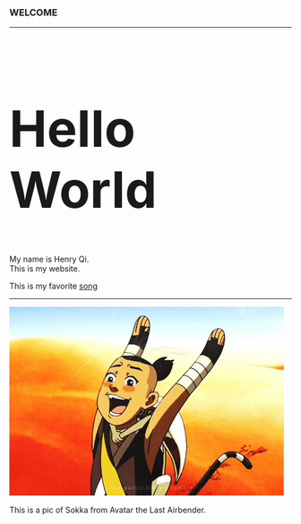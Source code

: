 ### WELCOME

<html>
<hr>
<h1 style="font-size:90px;">Hello World</h1>
  <p>My name is Henry Qi. <br>This is my website.</p>
  <p>This is my favorite <a href="https://www.youtube.com/watch?        v=j1hft9Wjq9U&ab_channel=THEFIRSTTAKE">song</a></p>
<hr>
<a href="https://avatar.fandom.com/wiki/Sokka"><img src="sokka.jpg"></a>

<p title="Sokka is the best!">This is a pic of Sokka from Avatar the Last Airbender.</p>



<html>
